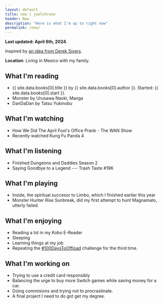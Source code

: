 ```yaml
---
layout: default
title: now | joelchrono
header: Now
description: "Here is what I'm up to right now"
permalink: /now/
---
```


**Last updated: April 6th, 2024**.

Inspired by [an idea from Derek Sivers](https://nownownow.com/about).

**Location**: Living in Mexico with my family.

## What I'm reading

- {{ site.data.books[0].title }} by {{ site.data.books[0].author }}. Started: {{ site.data.books[0].start }}.
- Monster by Urusawa Naoki, Manga
- DanDaDan by Tatsu Yukinobu

## What I'm watching

- How We Did The April Fool's Office Prank - The WAN Show
- Recently watched Kung Fu Panda 4


## What I'm listening

- Finished Dungeons and Daddies Season 2
- Saying Goodbye to a Legend --- Trash Taste #196

## What I'm playing
- Inside, the spiritual succesor to Limbo, which I finished earlier this year
- Monster Hunter Rise Sunbreak, did my first attempt to hunt Magnamalo, utterly failed.

## What I'm enjoying

- Reading a lot in my Kobo E-Reader
- Sleeping
- Learning things at my job
- Repeating the [#100DaysToOffload](https://100daystooffload.com) challenge for the third time.

## What I'm working on

- Trying to use a credit card responsibly
- Balancing the urge to buy more Switch games while saving money for a car.
- Doing commisions and trying not to procrastinate.
- A final project I need to do got get my degree.
